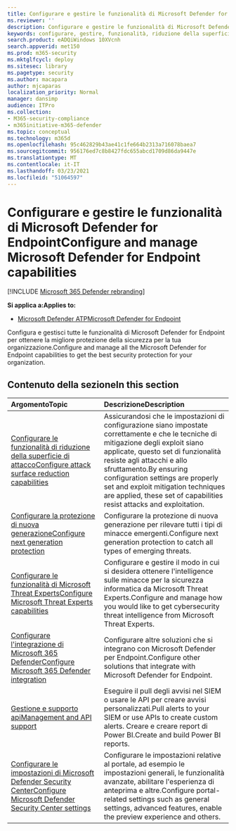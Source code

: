 ```yaml
---
title: Configurare e gestire le funzionalità di Microsoft Defender for Endpoint
ms.reviewer: ''
description: Configurare e gestire le funzionalità di Microsoft Defender for Endpoint, ad esempio la riduzione della superficie di attacco e la protezione di nuova generazione
keywords: configurare, gestire, funzionalità, riduzione della superficie di attacco, protezione di nuova generazione, controlli di sicurezza, rilevamento e risposta degli endpoint, analisi e correzione automatica, controlli di sicurezza, controlli
search.product: eADQiWindows 10XVcnh
search.appverid: met150
ms.prod: m365-security
ms.mktglfcycl: deploy
ms.sitesec: library
ms.pagetype: security
ms.author: macapara
author: mjcaparas
localization_priority: Normal
manager: dansimp
audience: ITPro
ms.collection:
- M365-security-compliance
- m365initiative-m365-defender
ms.topic: conceptual
ms.technology: m365d
ms.openlocfilehash: 95c462829b43ae41c1fe664b2313a716078baea7
ms.sourcegitcommit: 956176ed7c8b8427fdc655abcd1709d86da9447e
ms.translationtype: MT
ms.contentlocale: it-IT
ms.lasthandoff: 03/23/2021
ms.locfileid: "51064597"
---
```

# <a name="configure-and-manage-microsoft-defender-for-endpoint-capabilities"></a><span data-ttu-id="deef8-104">Configurare e gestire le funzionalità di Microsoft Defender for Endpoint</span><span class="sxs-lookup"><span data-stu-id="deef8-104">Configure and manage Microsoft Defender for Endpoint capabilities</span></span>

[!INCLUDE [Microsoft 365 Defender rebranding](../includes/microsoft-defender.md)]

<span data-ttu-id="deef8-105">**Si applica a:**</span><span class="sxs-lookup"><span data-stu-id="deef8-105">**Applies to:**</span></span>

- [<span data-ttu-id="deef8-106">Microsoft Defender ATP</span><span class="sxs-lookup"><span data-stu-id="deef8-106">Microsoft Defender for Endpoint</span></span>](https://go.microsoft.com/fwlink/p/?linkid=2069559)

<span data-ttu-id="deef8-107">Configura e gestisci tutte le funzionalità di Microsoft Defender for Endpoint per ottenere la migliore protezione della sicurezza per la tua organizzazione.</span><span class="sxs-lookup"><span data-stu-id="deef8-107">Configure and manage all the Microsoft Defender for Endpoint capabilities to get the best security protection for your organization.</span></span> 


## <a name="in-this-section"></a><span data-ttu-id="deef8-108">Contenuto della sezione</span><span class="sxs-lookup"><span data-stu-id="deef8-108">In this section</span></span> 
<span data-ttu-id="deef8-109">Argomento</span><span class="sxs-lookup"><span data-stu-id="deef8-109">Topic</span></span> | <span data-ttu-id="deef8-110">Descrizione</span><span class="sxs-lookup"><span data-stu-id="deef8-110">Description</span></span> 
:---|:---
[<span data-ttu-id="deef8-111">Configurare le funzionalità di riduzione della superficie di attacco</span><span class="sxs-lookup"><span data-stu-id="deef8-111">Configure attack surface reduction capabilities</span></span>](/windows/security/threat-protection/microsoft-defender-atp/configure-attack-surface-reduction) |  <span data-ttu-id="deef8-112">Assicurandosi che le impostazioni di configurazione siano impostate correttamente e che le tecniche di mitigazione degli exploit siano applicate, questo set di funzionalità resiste agli attacchi e allo sfruttamento.</span><span class="sxs-lookup"><span data-stu-id="deef8-112">By ensuring configuration settings are properly set and exploit mitigation techniques are applied, these set of capabilities resist attacks and exploitation.</span></span> 
[<span data-ttu-id="deef8-113">Configurare la protezione di nuova generazione</span><span class="sxs-lookup"><span data-stu-id="deef8-113">Configure next generation protection</span></span>](/windows/security/threat-protection/windows-defender-antivirus/configure-windows-defender-antivirus-features) | <span data-ttu-id="deef8-114">Configurare la protezione di nuova generazione per rilevare tutti i tipi di minacce emergenti.</span><span class="sxs-lookup"><span data-stu-id="deef8-114">Configure next generation protection to catch all types of emerging threats.</span></span>
[<span data-ttu-id="deef8-115">Configurare le funzionalità di Microsoft Threat Experts</span><span class="sxs-lookup"><span data-stu-id="deef8-115">Configure Microsoft Threat Experts capabilities</span></span>](/windows/security/threat-protection/microsoft-defender-atp/configure-microsoft-threat-experts) | <span data-ttu-id="deef8-116">Configurare e gestire il modo in cui si desidera ottenere l'intelligence sulle minacce per la sicurezza informatica da Microsoft Threat Experts.</span><span class="sxs-lookup"><span data-stu-id="deef8-116">Configure and manage how you would like to get cybersecurity threat intelligence from Microsoft Threat Experts.</span></span>
[<span data-ttu-id="deef8-117">Configurare l'integrazione di Microsoft 365 Defender</span><span class="sxs-lookup"><span data-stu-id="deef8-117">Configure Microsoft 365 Defender integration</span></span>](/windows/security/threat-protection/microsoft-defender-atp/threat-protection-integration)| <span data-ttu-id="deef8-118">Configurare altre soluzioni che si integrano con Microsoft Defender per Endpoint.</span><span class="sxs-lookup"><span data-stu-id="deef8-118">Configure other solutions that integrate with Microsoft Defender for Endpoint.</span></span>
[<span data-ttu-id="deef8-119">Gestione e supporto api</span><span class="sxs-lookup"><span data-stu-id="deef8-119">Management and API support</span></span>](/windows/security/threat-protection/microsoft-defender-atp/management-apis)| <span data-ttu-id="deef8-120">Eseguire il pull degli avvisi nel SIEM o usare le API per creare avvisi personalizzati.</span><span class="sxs-lookup"><span data-stu-id="deef8-120">Pull alerts to your SIEM or use APIs to create custom alerts.</span></span> <span data-ttu-id="deef8-121">Creare e creare report di Power BI.</span><span class="sxs-lookup"><span data-stu-id="deef8-121">Create and build Power BI reports.</span></span> 
[<span data-ttu-id="deef8-122">Configurare le impostazioni di Microsoft Defender Security Center</span><span class="sxs-lookup"><span data-stu-id="deef8-122">Configure Microsoft Defender Security Center settings</span></span>](/windows/security/threat-protection/microsoft-defender-atp/preferences-setup) |  <span data-ttu-id="deef8-123">Configurare le impostazioni relative al portale, ad esempio le impostazioni generali, le funzionalità avanzate, abilitare l'esperienza di anteprima e altre.</span><span class="sxs-lookup"><span data-stu-id="deef8-123">Configure portal-related settings such as general settings, advanced features, enable the preview experience and others.</span></span>